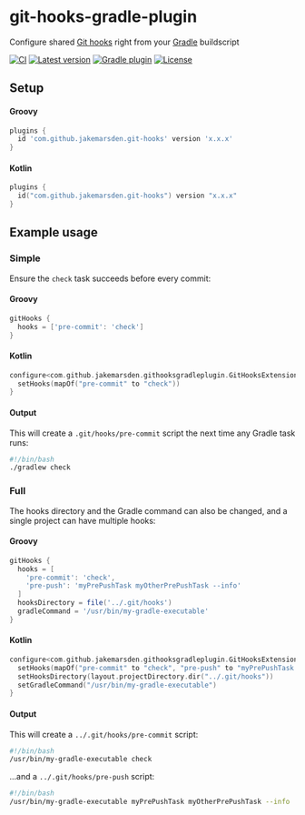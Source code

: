 # git-hooks-gradle-plugin

Configure shared [Git hooks][git-hooks] right from your [Gradle][gradle] buildscript

[![CI][workflow-ci-badge]][workflow-ci]
[![Latest version][latest-version-badge]][latest-version]
[![Gradle plugin][gradle-plugin-badge]][gradle-plugin]
[![License][license-badge]][license]

## Setup

#### Groovy

```groovy
plugins {
  id 'com.github.jakemarsden.git-hooks' version 'x.x.x'
}
```

#### Kotlin

```kotlin
plugins {
  id("com.github.jakemarsden.git-hooks") version "x.x.x"
}
```

## Example usage

### Simple

Ensure the `check` task succeeds before every commit:

#### Groovy

```groovy
gitHooks {
  hooks = ['pre-commit': 'check']
}
```

#### Kotlin

```kotlin
configure<com.github.jakemarsden.githooksgradleplugin.GitHooksExtension> {
  setHooks(mapOf("pre-commit" to "check"))
}
```

#### Output

This will create a `.git/hooks/pre-commit` script the next time any Gradle task runs:

```bash
#!/bin/bash
./gradlew check
```

### Full

The hooks directory and the Gradle command can also be changed, and a single project can have
multiple hooks:

#### Groovy

```groovy
gitHooks {
  hooks = [
    'pre-commit': 'check',
    'pre-push': 'myPrePushTask myOtherPrePushTask --info'
  ]
  hooksDirectory = file('../.git/hooks')
  gradleCommand = '/usr/bin/my-gradle-executable'
}
```

#### Kotlin

```kotlin
configure<com.github.jakemarsden.githooksgradleplugin.GitHooksExtension> {
  setHooks(mapOf("pre-commit" to "check", "pre-push" to "myPrePushTask myOtherPrePushTask --info"))
  setHooksDirectory(layout.projectDirectory.dir("../.git/hooks"))
  setGradleCommand("/usr/bin/my-gradle-executable")
}
```

#### Output

This will create a `../.git/hooks/pre-commit` script:

```bash
#!/bin/bash
/usr/bin/my-gradle-executable check
```

...and a `../.git/hooks/pre-push` script:

```bash
#!/bin/bash
/usr/bin/my-gradle-executable myPrePushTask myOtherPrePushTask --info
```

[git-hooks]: https://git-scm.com/book/en/v2/Customizing-Git-Git-Hooks
[gradle]: https://gradle.org/

[gradle-plugin]: https://plugins.gradle.org/plugin/com.github.jakemarsden.git-hooks
[gradle-plugin-badge]: https://img.shields.io/maven-metadata/v?label=gradle-plugin&metadataUrl=https%3A%2F%2Fplugins.gradle.org%2Fm2%2Fcom%2Fgithub%2Fjakemarsden%2Fgit-hooks-gradle-plugin%2Fmaven-metadata.xml
[latest-version]: https://github.com/jakemarsden/git-hooks-gradle-plugin/releases/latest
[latest-version-badge]: https://img.shields.io/github/v/tag/jakemarsden/git-hooks-gradle-plugin?color=blue&label=latest-version&sort=semver
[license]: https://github.com/jakemarsden/git-hooks-gradle-plugin/blob/master/LICENSE
[license-badge]: https://img.shields.io/github/license/jakemarsden/git-hooks-gradle-plugin
[workflow-ci]: https://github.com/jakemarsden/git-hooks-gradle-plugin/actions?query=workflow%3ACI
[workflow-ci-badge]: https://github.com/jakemarsden/git-hooks-gradle-plugin/workflows/CI/badge.svg
